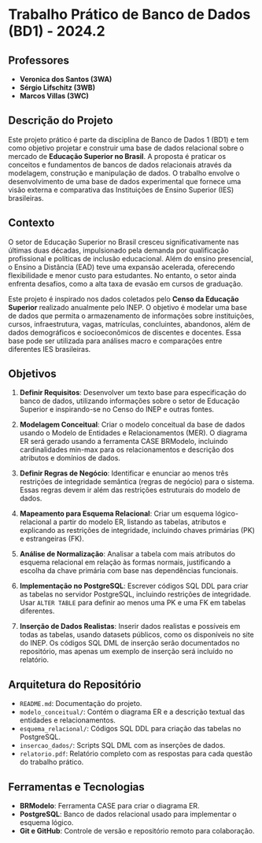 # Trabalho Prático de Banco de Dados (BD1) - 2024.2

## Professores
- **Veronica dos Santos (3WA)**
- **Sérgio Lifschitz (3WB)**
- **Marcos Villas (3WC)**

## Descrição do Projeto

Este projeto prático é parte da disciplina de Banco de Dados 1 (BD1) e tem como objetivo projetar e construir uma base de dados relacional sobre o mercado de **Educação Superior no Brasil**. A proposta é praticar os conceitos e fundamentos de bancos de dados relacionais através da modelagem, construção e manipulação de dados. O trabalho envolve o desenvolvimento de uma base de dados experimental que fornece uma visão externa e comparativa das Instituições de Ensino Superior (IES) brasileiras.

## Contexto

O setor de Educação Superior no Brasil cresceu significativamente nas últimas duas décadas, impulsionado pela demanda por qualificação profissional e políticas de inclusão educacional. Além do ensino presencial, o Ensino a Distância (EAD) teve uma expansão acelerada, oferecendo flexibilidade e menor custo para estudantes. No entanto, o setor ainda enfrenta desafios, como a alta taxa de evasão em cursos de graduação.

Este projeto é inspirado nos dados coletados pelo **Censo da Educação Superior** realizado anualmente pelo INEP. O objetivo é modelar uma base de dados que permita o armazenamento de informações sobre instituições, cursos, infraestrutura, vagas, matrículas, concluintes, abandonos, além de dados demográficos e socioeconômicos de discentes e docentes. Essa base pode ser utilizada para análises macro e comparações entre diferentes IES brasileiras.

## Objetivos

1. **Definir Requisitos**: Desenvolver um texto base para especificação do banco de dados, utilizando informações sobre o setor de Educação Superior e inspirando-se no Censo do INEP e outras fontes.
   
2. **Modelagem Conceitual**: Criar o modelo conceitual da base de dados usando o Modelo de Entidades e Relacionamentos (MER). O diagrama ER será gerado usando a ferramenta CASE BRModelo, incluindo cardinalidades min-max para os relacionamentos e descrição dos atributos e domínios de dados.

3. **Definir Regras de Negócio**: Identificar e enunciar ao menos três restrições de integridade semântica (regras de negócio) para o sistema. Essas regras devem ir além das restrições estruturais do modelo de dados.

4. **Mapeamento para Esquema Relacional**: Criar um esquema lógico-relacional a partir do modelo ER, listando as tabelas, atributos e explicando as restrições de integridade, incluindo chaves primárias (PK) e estrangeiras (FK).

5. **Análise de Normalização**: Analisar a tabela com mais atributos do esquema relacional em relação às formas normais, justificando a escolha da chave primária com base nas dependências funcionais.

6. **Implementação no PostgreSQL**: Escrever códigos SQL DDL para criar as tabelas no servidor PostgreSQL, incluindo restrições de integridade. Usar `ALTER TABLE` para definir ao menos uma PK e uma FK em tabelas diferentes.

7. **Inserção de Dados Realistas**: Inserir dados realistas e possíveis em todas as tabelas, usando datasets públicos, como os disponíveis no site do INEP. Os códigos SQL DML de inserção serão documentados no repositório, mas apenas um exemplo de inserção será incluído no relatório.

## Arquitetura do Repositório

- `README.md`: Documentação do projeto.
- `modelo_conceitual/`: Contém o diagrama ER e a descrição textual das entidades e relacionamentos.
- `esquema_relacional/`: Códigos SQL DDL para criação das tabelas no PostgreSQL.
- `insercao_dados/`: Scripts SQL DML com as inserções de dados.
- `relatorio.pdf`: Relatório completo com as respostas para cada questão do trabalho prático.

## Ferramentas e Tecnologias

- **BRModelo**: Ferramenta CASE para criar o diagrama ER.
- **PostgreSQL**: Banco de dados relacional usado para implementar o esquema lógico.
- **Git e GitHub**: Controle de versão e repositório remoto para colaboração.

